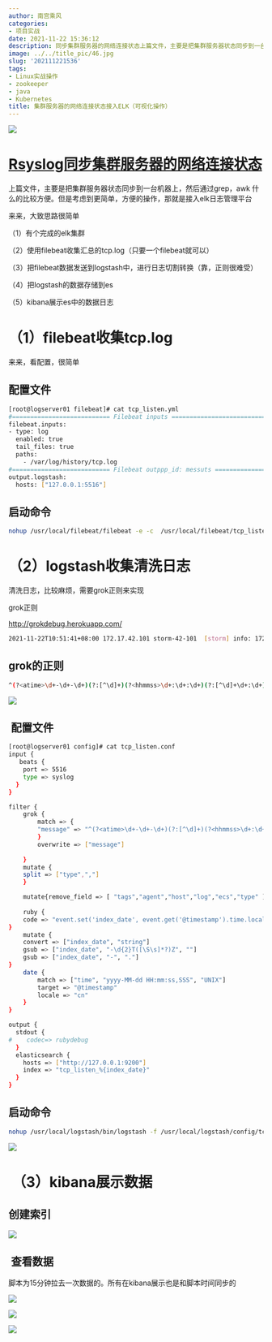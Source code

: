 ```yaml
---
author: 南宫乘风
categories:
- 项目实战
date: 2021-11-22 15:36:12
description: 同步集群服务器的网络连接状态上篇文件，主要是把集群服务器状态同步到一台机器上，然后通过，什么的比较方便。但是考虑到更简单，方便的操作，那就是接入日志管理平台来来，大致思路很简单有个完成的集群使用收集汇。。。。。。。
image: ../../title_pic/46.jpg
slug: '202111221536'
tags:
- Linux实战操作
- zookeeper
- java
- Kubernetes
title: 集群服务器的网络连接状态接入ELK（可视化操作）
---
```


<!--more-->

![](../../image/f0d382ca74a74af2b711e7e8e8a4a5cb.png)

# [Rsyslog同步集群服务器的网络连接状态](https://blog.csdn.net/heian_99/article/details/121432620)

上篇文件，主要是把集群服务器状态同步到一台机器上，然后通过grep，awk 什么的比较方便。但是考虑到更简单，方便的操作，那就是接入elk日志管理平台

来来，大致思路很简单

（1）有个完成的elk集群

（2）使用filebeat收集汇总的tcp.log（只要一个filebeat就可以）

（3）把filebeat数据发送到logstash中，进行日志切割转换（靠，正则很难受）

（4）把logstash的数据存储到es

（5）kibana展示es中的数据日志

# （1）filebeat收集tcp.log

来来，看配置，很简单

## 配置文件

```bash
[root@logserver01 filebeat]# cat tcp_listen.yml 
#=========================== Filebeat inputs =============================
filebeat.inputs:
- type: log
  enabled: true
  tail_files: true
  paths:
    - /var/log/history/tcp.log
#=========================== Filebeat outppp_id: messuts =============================
output.logstash:
  hosts: ["127.0.0.1:5516"]

```

## 启动命令

```bash
nohup /usr/local/filebeat/filebeat -e -c  /usr/local/filebeat/tcp_listen.yml -path.data=/usr/local/filebeat/tcp_listen &
```

# （2）logstash收集清洗日志

清洗日志，比较麻烦，需要grok正则来实现

grok正则

<http://grokdebug.herokuapp.com/>

```bash
2021-11-22T10:51:41+08:00 172.17.42.101 storm-42-101  [storm] info: 172.21.5.22 ESTABLISHED 1
```

## grok的正则

```bash
^(?<atime>\d+-\d+-\d+)(?:[^\d]+)(?<hhmmss>\d+:\d+:\d+)(?:[^\d]+\d+:\d+)(?:\s+)(?<hostip>\d+\.\d+\.\d+\.\d+)(?:\s)(?<hostname>[^ ]+)(?:\s+)(?<hostuser>[^ ]+)(?:\s+)(?<names>[^ ]+)(?:\s)%{HOSTNAME:connect_IP}(?:\s)(?<connect_state>[^ ]+)(?:\s)%{HOSTNAME:connect_num}
```

![](../../image/c088ea0d45314ae6a0ce377cd9e5e697.png)

##  配置文件

```bash
[root@logserver01 config]# cat tcp_listen.conf 
input {
   beats {
    port => 5516
    type => syslog
  }
}

filter {
    grok {
        match => { 
		"message" => "^(?<atime>\d+-\d+-\d+)(?:[^\d]+)(?<hhmmss>\d+:\d+:\d+)(?:[^\d]+\d+:\d+)(?:\s+)(?<hostip>\d+\.\d+\.\d+\.\d+)(?:\s)(?<hostname>[^ ]+)(?:\s+)(?<hostuser>[^ ]+)(?:\s+)(?<names>[^ ]+)(?:\s)%{HOSTNAME:connect_IP}(?:\s)(?<connect_state>[^ ]+)(?:\s)%{HOSTNAME:connect_num}"
		}
		overwrite => ["message"]
		
    }
	mutate {  
	split => ["type",","]     
	}

    mutate{remove_field => [ "tags","agent","host","log","ecs","type" ]}
	
	ruby { 
    code => "event.set('index_date', event.get('@timestamp').time.localtime + 8*60*60)" 
} 
	mutate { 
    convert => ["index_date", "string"] 
    gsub => ["index_date", "-\d{2}T([\S\s]*?)Z", ""] 
    gsub => ["index_date", "-", "."] 
}  
	date {
        match => ["time", "yyyy-MM-dd HH:mm:ss,SSS", "UNIX"]
        target => "@timestamp"
        locale => "cn"
    }
}

output {
  stdout {
#    codec=> rubydebug
  }
  elasticsearch {
    hosts => ["http://127.0.0.1:9200"]
    index => "tcp_listen_%{index_date}"
  }
}

```

## 启动命令

```bash
nohup /usr/local/logstash/bin/logstash -f /usr/local/logstash/config/tcp_listen.conf --path.data=/usr/local/logstash/data/tcp_listen &
```

![](../../image/ea84829a4e714484a236960efe963572.png)

#  （3）kibana展示数据

## 创建索引

![](../../image/08e1fd28fc304fae98021a42818ac2e2.png)

##  查看数据

脚本为15分钟拉去一次数据的。所有在kibana展示也是和脚本时间同步的 

![](../../image/0df915317d564e6b9202788e3bd7d783.png)

![](../../image/f0d382ca74a74af2b711e7e8e8a4a5cb.png)

![](../../image/07d4b6c2a5684582a567930301edfb08.png)